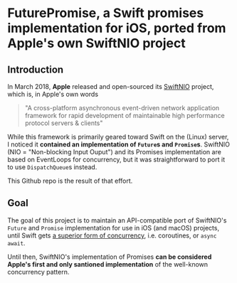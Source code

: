 # FuturePromise, a Swift promises implementation for iOS, ported from Apple's own SwiftNIO project

## Introduction 

In March 2018, **Apple** released and open-sourced its [SwiftNIO](https://github.com/apple/swift-nio) project, which is, in 
Apple's own words

> "A cross-platform asynchronous event-driven network application framework for rapid development of maintainable 
> high performance protocol servers & clients"
 
While this framework is primarily geared toward Swift on the (Linux) server, I noticed it **contained an implementation of
`Future`s and `Promise`s**. SwiftNIO (NIO = "Non-blocking Input Ouput") and its Promises implementation are based on 
EventLoops for concurrency, but it was straightforward to port it to use `DispatchQueue`s instead. 

This Github repo is the result of that effort. 


## Goal

The goal of this project is to maintain an API-compatible port of SwiftNIO's `Future` and `Promise` implementation for use in 
iOS (and macOS) projects, until Swift gets 
[a superior form of concurrency](https://gist.github.com/lattner/31ed37682ef1576b16bca1432ea9f782), 
i.e. coroutines, or `async await`.

Until then, SwiftNIO's implementation of Promises **can be considered Apple's first and only santioned implementation** of the 
well-known concurrency pattern.
